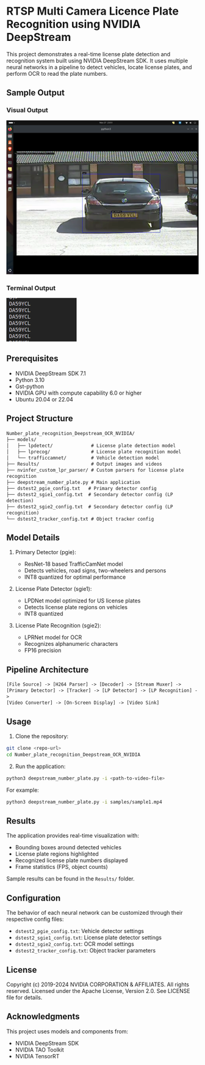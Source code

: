 # RTSP Multi Camera Licence Plate Recognition using NVIDIA DeepStream

This project demonstrates a real-time license plate detection and recognition system built using NVIDIA DeepStream SDK. It uses multiple neural networks in a pipeline to detect vehicles, locate license plates, and perform OCR to read the plate numbers.

## Sample Output

### Visual Output
![License Plate Detection](Results/first_image.png)

### Terminal Output
![Terminal Results](Results/terminal_output.png)

## Prerequisites

- NVIDIA DeepStream SDK 7.1
- Python 3.10
- Gst-python
- NVIDIA GPU with compute capability 6.0 or higher
- Ubuntu 20.04 or 22.04

## Project Structure

```
Number_plate_recognition_Deepstream_OCR_NVIDIA/
├── models/
│   ├── lpdetect/              # License plate detection model
│   ├── lprecog/               # License plate recognition model  
│   └── trafficcamnet/         # Vehicle detection model
├── Results/                   # Output images and videos
├── nvinfer_custom_lpr_parser/ # Custom parsers for license plate recognition
├── deepstream_number_plate.py # Main application
├── dstest2_pgie_config.txt   # Primary detector config
├── dstest2_sgie1_config.txt  # Secondary detector config (LP detection)
├── dstest2_sgie2_config.txt  # Secondary detector config (LP recognition)
└── dstest2_tracker_config.txt # Object tracker config
```

## Model Details

1. Primary Detector (pgie):
   - ResNet-18 based TrafficCamNet model
   - Detects vehicles, road signs, two-wheelers and persons
   - INT8 quantized for optimal performance

2. License Plate Detector (sgie1):
   - LPDNet model optimized for US license plates
   - Detects license plate regions on vehicles
   - INT8 quantized

3. License Plate Recognition (sgie2):
   - LPRNet model for OCR
   - Recognizes alphanumeric characters
   - FP16 precision

## Pipeline Architecture

```
[File Source] -> [H264 Parser] -> [Decoder] -> [Stream Muxer] ->
[Primary Detector] -> [Tracker] -> [LP Detector] -> [LP Recognition] ->
[Video Converter] -> [On-Screen Display] -> [Video Sink]
```

## Usage

1. Clone the repository:
```bash
git clone <repo-url>
cd Number_plate_recognition_Deepstream_OCR_NVIDIA
```

2. Run the application:
```bash
python3 deepstream_number_plate.py -i <path-to-video-file>
```

For example:
```bash
python3 deepstream_number_plate.py -i samples/sample1.mp4
```

## Results

The application provides real-time visualization with:
- Bounding boxes around detected vehicles
- License plate regions highlighted
- Recognized license plate numbers displayed
- Frame statistics (FPS, object counts)

Sample results can be found in the `Results/` folder.

## Configuration

The behavior of each neural network can be customized through their respective config files:

- `dstest2_pgie_config.txt`: Vehicle detector settings
- `dstest2_sgie1_config.txt`: License plate detector settings  
- `dstest2_sgie2_config.txt`: OCR model settings
- `dstest2_tracker_config.txt`: Object tracker parameters

## License

Copyright (c) 2019-2024 NVIDIA CORPORATION & AFFILIATES. All rights reserved.
Licensed under the Apache License, Version 2.0. See LICENSE file for details.

## Acknowledgments

This project uses models and components from:
- NVIDIA DeepStream SDK
- NVIDIA TAO Toolkit
- NVIDIA TensorRT
